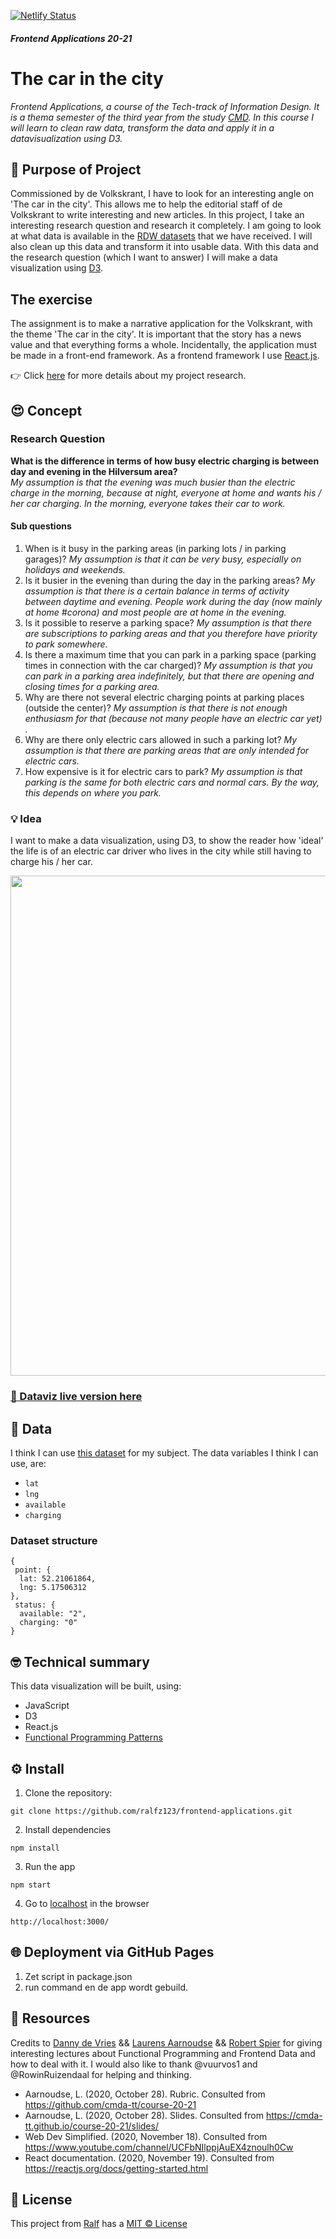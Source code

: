 [![Netlify Status](https://api.netlify.com/api/v1/badges/0c403dfb-a77e-4cdc-a6d9-c8c6eb5a1ca1/deploy-status)](https://app.netlify.com/sites/dataviz-article-devolkskrant/deploys)
##### Frontend Applications 20-21
# The car in the city

_Frontend Applications, a course of the Tech-track of Information Design. It is a thema semester of the third year from the study [CMD](https://www.cmd-amsterdam.nl/). In this course I will learn to clean raw data, transform the data and apply it in a datavisualization using D3._

## :rocket: Purpose of Project
Commissioned by de Volkskrant, I have to look for an interesting angle on 'The car in the city'. This allows me to help the editorial staff of de Volkskrant to write interesting and new articles.
In this project, I take an interesting research question and research it completely. I am going to look at what data is available in the [RDW datasets](https://opendata.rdw.nl/browse?category=Parkeren&provenance=official&page=1) that we have received. I will also clean up this data and transform it into usable data. With this data and the research question (which I want to answer) I will make a data visualization using [D3](https://d3js.org/).

## The exercise
The assignment is to make a narrative application for the Volkskrant, with the theme 'The car in the city'. It is important that the story has a news value and that everything forms a whole. Incidentally, the application must be made in a front-end framework. As a frontend framework I use [React.js](https://reactjs.org/).


👉 Click [here](https://github.com/ralfz123/functional-programming/wiki/Onderzoek-%F0%9F%94%8D) for more details about my project research.

## :heart_eyes: Concept
### Research Question
**What is the difference in terms of how busy electric charging is between day and evening in the Hilversum area?**  
_My assumption is that the evening was much busier than the electric charge in the morning, because at night, everyone at home and wants his / her car charging. In the morning, everyone takes their car to work._

#### Sub questions
1. When is it busy in the parking areas (in parking lots / in parking garages)?
   _My assumption is that it can be very busy, especially on holidays and weekends._
2. Is it busier in the evening than during the day in the parking areas?
    _My assumption is that there is a certain balance in terms of activity between daytime and evening. People work during the day (now mainly at home #corona) and most people are at home in the evening._
3. Is it possible to reserve a parking space?
    _My assumption is that there are subscriptions to parking areas and that you therefore have priority to park somewhere._
4. Is there a maximum time that you can park in a parking space (parking times in connection with the car charged)?
    _My assumption is that you can park in a parking area indefinitely, but that there are opening and closing times for a parking area._
5. Why are there not several electric charging points at parking places (outside the center)?
    _My assumption is that there is not enough enthusiasm for that (because not many people have an electric car yet) ._
6. Why are there only electric cars allowed in such a parking lot?
    _My assumption is that there are parking areas that are only intended for electric cars._
7. How expensive is it for electric cars to park?
    _My assumption is that parking is the same for both electric cars and normal cars. By the way, this depends on where you park._

### :bulb: Idea
I want to make a data visualization, using D3, to show the reader how 'ideal' the life is of an electric car driver who lives in the city while still having to charge his / her car.

<img src="https://raw.githubusercontent.com/wiki/ralfz123/frontend-data/img/sketch-v6.jpg" width="800px">

### [🔴 Dataviz live version here](https://ralfz123.github.io/frontend-data/d3/index.html)

## :1234: Data  
I think I can use [this dataset](https://github.com/ralfz123/frontend-data/wiki/Onderzoek-&-Concept-%F0%9F%94%8D#data) for my subject.
The data variables I think I can use, are:
- `lat`  
- `lng` 
- `available`
- `charging`

### Dataset structure
```
{
 point: {
  lat: 52.21061864,
  lng: 5.17506312
},
 status: {
  available: "2",
  charging: "0"
}
```

## :nerd_face: Technical summary
This data visualization will be built, using:
- JavaScript
- D3
- React.js
- [Functional Programming Patterns](https://github.com/ralfz123/frontend-data/wiki/Functional-Patterns)

## :gear: Install
1. Clone the repository:  
```
git clone https://github.com/ralfz123/frontend-applications.git
```

2. Install dependencies   
```
npm install
```

3. Run the app   
```
npm start
```

4. Go to [localhost](http://localhost3000/) in the browser
```
http://localhost:3000/
```

## :globe_with_meridians: Deployment via GitHub Pages
1. Zet script in package.json
2. run command en de app wordt gebuild.


## :file_folder: Resources
Credits to [Danny de Vries](https://github.com/dandevri) && [Laurens Aarnoudse](https://github.com/Razpudding) && [Robert Spier](https://github.com/roberrrt-s) for giving interesting lectures about Functional Programming and Frontend Data and how to deal with it. I would also like to thank @vuurvos1 and @RowinRuizendaal for helping and thinking.

- Aarnoudse, L.  (2020, October 28). Rubric. Consulted from https://github.com/cmda-tt/course-20-21
- Aarnoudse, L.  (2020, October 28). Slides. Consulted from https://cmda-tt.github.io/course-20-21/slides/
- Web Dev Simplified. (2020, November 18). Consulted from https://www.youtube.com/channel/UCFbNIlppjAuEX4znoulh0Cw
- React documentation. (2020, November 19). Consulted from https://reactjs.org/docs/getting-started.html

## :cop: License
This project from [Ralf](https://github.com/ralfz123) has a [MIT © License](https://github.com/ralfz123/frontend-applications/blob/main/LICENSE)
